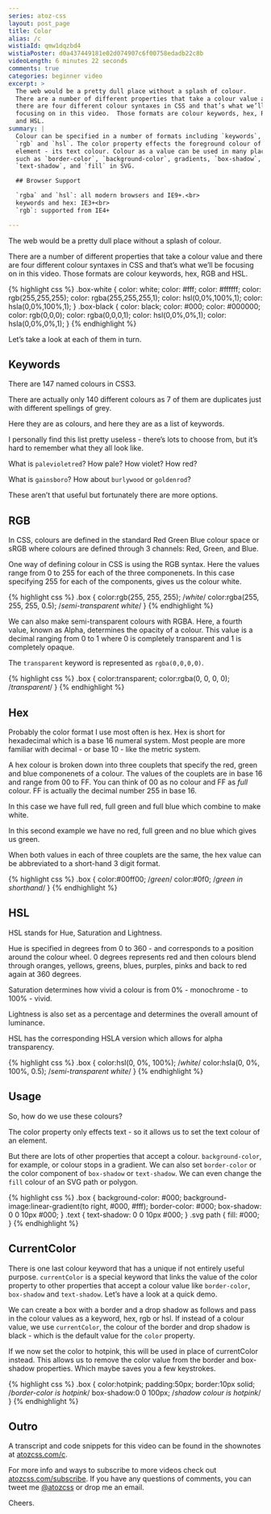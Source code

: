 ```yaml
---
series: atoz-css
layout: post_page
title: Color
alias: /c
wistiaId: qmw1dqzbd4
wistiaPoster: d0a437449181e02d074907c6f00758edadb22c8b
videoLength: 6 minutes 22 seconds
comments: true
categories: beginner video
excerpt: >
  The web would be a pretty dull place without a splash of colour.
  There are a number of different properties that take a colour value and
  there are four different colour syntaxes in CSS and that’s what we’ll be
  focusing on in this video.  Those formats are colour keywords, hex, RGB
  and HSL.
summary: |
  Colour can be specified in a number of formats including `keywords`, `hex`,
  `rgb` and `hsl`. The color property effects the foreground colour of an
  element - its text colour. Colour as a value can be used in many places
  such as `border-color`, `background-color`, gradients, `box-shadow`, 
  `text-shadow`, and `fill` in SVG.

  ## Browser Support

  `rgba` and `hsl`: all modern browsers and IE9+.<br>
  keywords and hex: IE3+<br>
  `rgb`: supported from IE4+

---
```


The web would be a pretty dull place without a splash of colour.

There are a number of different properties that take a colour value and
there are four different colour syntaxes in CSS and that’s what we’ll be
focusing on in this video.  Those formats are colour keywords, hex, RGB
and HSL.

{% highlight css %}
.box-white {
   color: white;
   color: #fff;
   color: #ffffff;
   color: rgb(255,255,255);
   color: rgba(255,255,255,1);
   color: hsl(0,0%,100%,1);
   color: hsla(0,0%,100%,1);
}
.box-black {
   color: black;
   color: #000;
   color: #000000;
   color: rgb(0,0,0);
   color: rgba(0,0,0,1);
   color: hsl(0,0%,0%,1);
   color: hsla(0,0%,0%,1);
}
{% endhighlight %}

Let’s take a look at each of them in turn.


## Keywords

There are 147 named colours in CSS3.

There are actually only 140 different colours as 7 of them are
duplicates just with different spellings of grey. 

Here they are as colours, and here they are as a list of keywords.

I personally find this list pretty useless - there’s lots to
choose from, but it’s hard to remember what they all look like.

What is `palevioletred`? How pale? How violet? How red?

What is `gainsboro`?
How about `burlywood` or `goldenrod`?

These aren’t that useful but fortunately there are more options.


## RGB

In CSS, colours are defined in the standard Red Green Blue colour space
or sRGB where colours are defined through 3 channels: Red, Green, and
Blue.

One way of defining colour in CSS is using the RGB syntax.  Here the
values range from 0 to 255 for each of the three componenets. In this case
specifying 255 for each of the components, gives us the colour white.

{% highlight css %}
.box {
	color:rgb(255, 255, 255); /*white*/
	color:rgba(255, 255, 255, 0.5); /*semi-transparent white*/
}
{% endhighlight %}

We can also make semi-transparent colours with RGBA. Here, a fourth
value, known as Alpha, determines the opacity of a colour. This value is
a decimal ranging from 0 to 1 where 0 is completely transparent and 1 is
completely opaque. 

The `transparent` keyword is represented as `rgba(0,0,0,0)`.

{% highlight css %}
.box {
	color:transparent;
	color:rgba(0, 0, 0, 0); /*transparent*/
}
{% endhighlight %}


## Hex

Probably the color format I use most often is hex. Hex is short for
hexadecimal which is a base 16 numeral system. Most people are more familiar
with decimal - or base 10 - like the metric system.

A hex colour is broken down into three couplets that specify the red,
green and blue componenets of a colour. The values of the couplets are
in base 16 and range from 00 to FF. You can think of 00 as no colour and
FF as *full* colour. FF is actually the decimal number 255 in base 16.

In this case we have full red, full green and full blue which combine to
make white.

In this second example we have no red, full green and no blue which gives us
green.

When both values in each of three couplets are the same, the hex value can be
abbreviated to a short-hand 3 digit format.

{% highlight css %}
.box {
	color:#00ff00; /*green*/
	color:#0f0; /*green in shorthand*/
}
{% endhighlight %}


## HSL

HSL stands for Hue, Saturation and Lightness. 

Hue is specified in degrees from 0 to 360 - and corresponds to
a position around the colour wheel. 0 degrees represents red and then
colours blend through oranges, yellows, greens, blues, purples, pinks 
and back to red again at 360 degrees.

Saturation determines how vivid a colour is from 0% - monochrome - to
100% - vivid.

Lightness is also set as a percentage and determines the overall
amount of luminance.

HSL has the corresponding HSLA version which allows for alpha
transparency.

{% highlight css %}
.box {
	color:hsl(0, 0%, 100%); /*white*/
	color:hsla(0, 0%, 100%, 0.5); /*semi-transparent white*/
}
{% endhighlight %}


## Usage

So, how do we use these colours?

The color property only effects text - so it allows us to set the text
colour of an element.

But there are lots of other properties that accept a colour.
`background-color`, for example, or colour stops in a gradient. We can
also set `border-color` or the color component of `box-shadow` or
`text-shadow`. We can even change the `fill` colour of an SVG path or
polygon.

{% highlight css %}
.box {
	background-color: #000;
	background-image:linear-gradient(to right, #000, #fff);
	border-color: #000;
	box-shadow: 0 0 10px #000;
}
.text {
	text-shadow: 0 0 10px #000;
}
.svg path {
	fill: #000;
}
{% endhighlight %}


## CurrentColor

There is one last colour keyword that has a unique if not entirely
useful purpose.  `currentColor` is a special keyword that links the
value of the color property to other properties that accept a colour
value like `border-color`, `box-shadow` and `text-shadow`. Let’s have
a look at a quick demo.

We can create a box with a border and a drop shadow as follows and pass
in the colour values as a keyword, hex, rgb or hsl. If instead of
a colour value, we use `currentColor`, the colour of the border and
drop shadow is black - which is the default value for the `color` property.

If we now set the color to hotpink, this will be used in place of
currentColor instead. This allows us to remove the color value from the
border and box-shadow properties. Which maybe saves you a few keystrokes.

{% highlight css %}
.box {
	color:hotpink;
	padding:50px;
	border:10px solid; /*border-color is hotpink*/
	box-shadow:0 0 100px; /*shadow colour is hotpink*/
}
{% endhighlight %}


## Outro

A transcript and code snippets for this video can be found in the
shownotes at [atozcss.com/c](http://www.atozcss.com/c).

For more info and ways to subscribe to more videos check out
[atozcss.com/subscribe](http://www.atozcss.com/subscribe).  If you have
any questions of comments, you can tweet me 
[@atozcss](http://www.twitter.com/atozcss) or drop me an email.

Cheers.


